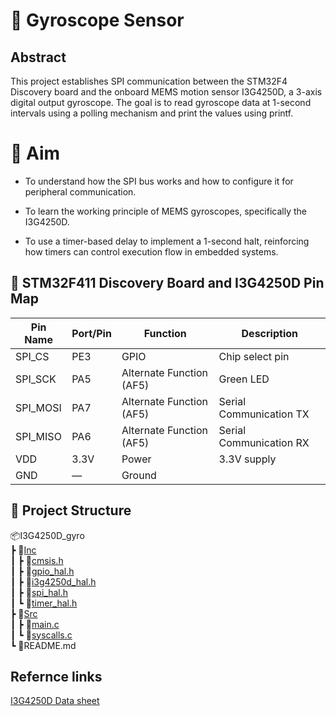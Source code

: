 # 🧭 Gyroscope Sensor 
## Abstract
This project establishes SPI communication between the STM32F4 Discovery board and the onboard MEMS motion sensor I3G4250D, a 3-axis digital output gyroscope. The goal is to read gyroscope data at 1-second intervals using a polling mechanism and print the values using printf.

# 🎯 Aim
 - To understand how the SPI bus works and how to configure it for peripheral communication.

 - To learn the working principle of MEMS gyroscopes, specifically the I3G4250D.

 - To use a timer-based delay to implement a 1-second halt, reinforcing how timers can control execution flow in embedded systems.

## 🧷 STM32F411 Discovery Board and I3G4250D Pin Map

| Pin Name | Port/Pin | Function               | Description               |
|----------|----------|------------------------|---------------------------|
| SPI_CS   | PE3      | GPIO                    | Chip select pin       |
| SPI_SCK  | PA5      | Alternate Function (AF5)| Green LED                |
| SPI_MOSI | PA7      | Alternate Function (AF5)| Serial Communication TX  |
| SPI_MISO | PA6      | Alternate Function (AF5)| Serial Communication RX  |
| VDD      | 3.3V     | Power                  | 3.3V supply              |
| GND      | —        | Ground                 |                         |


## 📁 Project Structure
📦I3G4250D_gyro  
 ┣ 📂[Inc](./Inc/)  
 ┃ ┣ 📜[cmsis.h](./Inc/cmsis.h)  
 ┃ ┣ 📜[gpio_hal.h](./Inc/gpio_hal.h)  
 ┃ ┣ 📜[i3g4250d_hal.h](./Inc/i3g4250d_hal.h)  
 ┃ ┣ 📜[spi_hal.h](./Inc/spi_hal.h)  
 ┃ ┗ 📜[timer_hal.h](./Inc/timer_hal.h)  
 ┣ 📂[Src](./Src/)  
 ┃ ┣ 📜[main.c](./Src/main.c)  
 ┃ ┗ 📜[syscalls.c](./Src/syscalls.c)  
 ┗ 📜README.md

## Refernce links
[I3G4250D Data sheet](https://www.st.com/resource/en/datasheet/i3g4250d.pdf)
